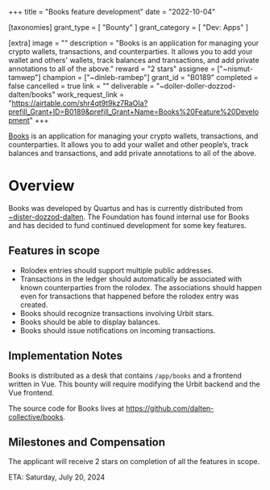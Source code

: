 +++
title = "Books feature development"
date = "2022-10-04"

[taxonomies]
grant_type = [ "Bounty" ]
grant_category = [ "Dev: Apps" ]

[extra]
image = ""
description = "Books is an application for managing your crypto wallets, transactions, and counterparties. It allows you to add your wallet and others' wallets, track balances and transactions, and add private annotations to all of the above."
reward = "2 stars"
assignee = ["~nismut-tamwep"]
champion = ["~dinleb-rambep"]
grant_id = "B0189"
completed = false
cancelled = true
link = ""
deliverable = "~doller-doller-dozzod-dalten/books"
work_request_link = "https://airtable.com/shr4qt9t9kz7RaOIa?prefill_Grant+ID=B0189&prefill_Grant+Name=Books%20Feature%20Development"
+++

[Books](https://urbit.org/grants/books) is an application for managing your crypto wallets, transactions, and counterparties. It allows you to add your wallet and other people’s, track balances and transactions, and add private annotations to all of the above.


# Overview

Books was developed by Quartus and has is currently distributed from [~dister-dozzod-dalten](web+urbitgraph://~dister-dozzod-dalten/books). The Foundation has found internal use for Books and has decided to fund continued development for some key features.

## Features in scope

- Rolodex entries should support multiple public addresses.
- Transactions in the ledger should automatically be associated with known counterparties from the rolodex. The associations should happen even for transactions that happened before the rolodex entry was created.
- Books should recognize transactions involving Urbit stars.
- Books should be able to display balances.
- Books should issue notifications on incoming transactions.

## Implementation Notes

Books is distributed as a desk that contains `/app/books` and a frontend written in Vue. This bounty will require modifying the Urbit backend and the Vue frontend.

The source code for Books lives at https://github.com/dalten-collective/books.

## Milestones and Compensation
The applicant will receive 2 stars on completion of all the features in scope.

ETA: Saturday, July 20, 2024
